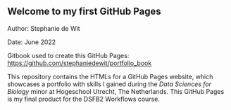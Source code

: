 ## Welcome to my first GitHub Pages

Author: Stephanie de Wit

Date: June 2022

Gitbook used to create this GitHub Pages: https://github.com/stephaniedewit/portfolio_book

This repository contains the HTMLs for a GitHub Pages website, which showcases a portfolio with skills I gained during the _Data Sciences for Biology_ minor at Hogeschool Utrecht, The Netherlands. This GitHub Pages is my final product for the DSFB2 Workflows course.
